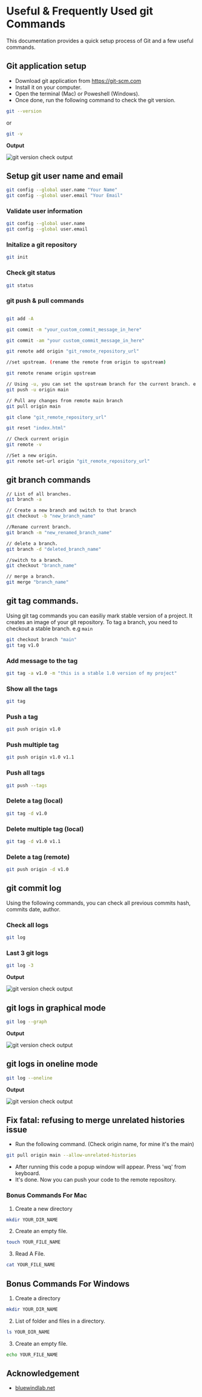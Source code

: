 # Useful & Frequently Used git Commands

This documentation provides a quick setup process of Git and a few useful commands.

## Git application setup

- Download git application from https://git-scm.com
- Install it on your computer.
- Open the terminal (Mac) or Poweshell (Windows).
- Once done, run the following command to check the git version.

```bash
git --version
```

or

```bash
git -v
```

**Output**

![git version check output](/previews/git_version_check_output.jpg)

## Setup git user name and email

```bash
git config --global user.name "Your Name"
git config --global user.email "Your Email"
```

### Validate user information

```bash
git config --global user.name
git config --global user.email
```

### Initalize a git repository

```bash
git init
```

### Check git status

```bash
git status
```

### git push & pull commands

```bash

git add -A

git commit -m "your_custom_commit_message_in_here"

git commit -am "your custom_commit_message_in_here"

git remote add origin "git_remote_repository_url"

//set upstream. (rename the remote from origin to upstream)

git remote rename origin upstream

// Using -u, you can set the upstream branch for the current branch. e.g main
git push -u origin main

// Pull any changes from remote main branch
git pull origin main

git clone "git_remote_repository_url"

git reset "index.html"

// Check current origin
git remote -v

//Set a new origin.
git remote set-url origin "git_remote_repository_url"
```

## git branch commands

```bash
// List of all branches.
git branch -a

// Create a new branch and switch to that branch
git checkout -b "new_branch_name"

//Rename current branch.
git branch -m "new_renamed_branch_name"

// delete a branch.
git branch -d "deleted_branch_name"

//switch to a branch.
git checkout "branch_name"

// merge a branch.
git merge "branch_name"

```

## git tag commands.

Using git tag commands you can easiliy mark stable version of a project. It creates an image of your git repository. To tag a branch, you need to checkout a stable branch. e.g `main`

```bash
git checkout branch "main"
git tag v1.0
```

### Add message to the tag

```bash
git tag -a v1.0 -m "this is a stable 1.0 version of my project"
```

### Show all the tags

```bash
git tag
```

### Push a tag

```bash
git push origin v1.0
```

### Push multiple tag

```bash
git push origin v1.0 v1.1
```

### Push all tags

```bash
git push --tags
```

### Delete a tag (local)

```bash
git tag -d v1.0
```

### Delete multiple tag (local)

```bash
git tag -d v1.0 v1.1
```

### Delete a tag (remote)

```bash
git push origin -d v1.0
```

## git commit log

Using the following commands, you can check all previous commits hash, commits date, author.

### Check all logs

```bash
git log
```

### Last 3 git logs

```bash
git log -3
```

**Output**

![git version check output](/previews/git_last_3_logs.jpg)

## git logs in graphical mode

```bash
git log --graph
```

**Output**

![git version check output](/previews/git_log_graph_mode.jpg)

## git logs in oneline mode

```bash
git log --oneline
```

**Output**

![git version check output](/previews/git_log_oneline.jpg)

## Fix fatal: refusing to merge unrelated histories issue

- Run the following command. (Check origin name, for mine it's the main)

```bash
git pull origin main --allow-unrelated-histories
```

- After running this code a popup window will appear. Press 'wq' from keyboard.
- It's done. Now you can push your code to the remote repository.

### Bonus Commands For Mac

1. Create a new directory

```bash
mkdir YOUR_DIR_NAME
```

2. Create an empty file.

```bash
touch YOUR_FILE_NAME
```

3. Read A File.

```bash
cat YOUR_FILE_NAME
```

## Bonus Commands For Windows

1. Create a directory

```bash
mkdir YOUR_DIR_NAME
```

2. List of folder and files in a directory.

```bash
ls YOUR_DIR_NAME
```

3. Create an empty file.

```bash
echo YOUR_FILE_NAME
```

## Acknowledgement

- [bluewindlab.net](https://bluewindlab.net)
